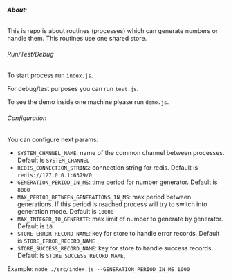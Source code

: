 ###### **About**:
This is repo is about routines (processes) which can generate numbers or handle them.
This routines use one shared store. 

###### Run/Test/Debug
To start process run `index.js`.

For debug/test purposes you can run `test.js`. 

To see the demo inside one machine please run `demo.js`.

###### Configuration
You can configure next params:
 - `SYSTEM_CHANNEL_NAME`: name of the common channel between processes. Default is `SYSTEM_CHANNEL`
 - `REDIS_CONNECTION_STRING`: connection string for redis. Default is `redis://127.0.0.1:6379/0`
 - `GENERATION_PERIOD_IN_MS`: time period for number generator. Default is `8000`
 - `MAX_PERIOD_BETWEEN_GENERATIONS_IN_MS`: max period between generations. If this period is reached process will try to switch into generation mode. Default is `10000`
 - `MAX_INTEGER_TO_GENERATE`: max limit of number to generate by generator. Default is `10`. 
 - `STORE_ERROR_RECORD_NAME`: key for store to handle error records. Default is `STORE_ERROR_RECORD_NAME`
 - `STORE_SUCCESS_RECORD_NAME`: key for store to handle success records. Default is `STORE_SUCCESS_RECORD_NAME`,

Example:
`node ./src/index.js --GENERATION_PERIOD_IN_MS 1000`
